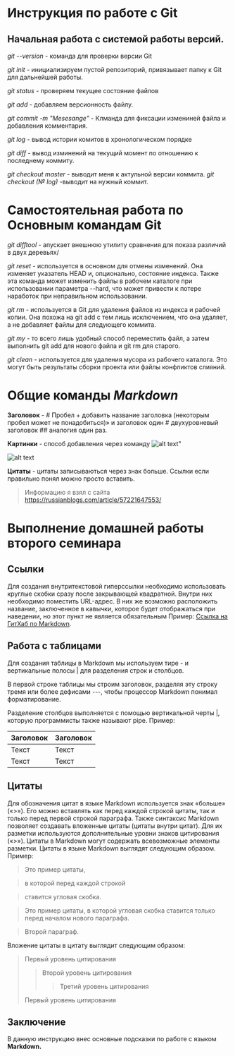 # Инструкция по работе с Git

## Начальная работа с системой работы версий.

*git --version* - команда для проверки версии Git

*git init* - инициализируем пустой репозиторий, привязывает папку к Git для дальнейшей работы.

*git status* - проверяем текущее состояние файлов 

*git add* - добавляем версионность файлу. 

*git commit -m "Mesesange"* - Клманда для фиксации измениней файла и добавления комментария.

*git log* - вывод истории комитов в хронологическом порядке 

*git diff* - вывод изминений на текущий момент по отношению к последнему коммиту.

*git checkout master* - выводит меня к актульной версии коммита. *git checkout (№ log)* -выводит на нужный коммит. 

# Самостоятельная работа по **Основным командам Git**

*git difftool* - апускает внешнюю утилиту сравнения для показа различий в двух деревьях/

*git reset* - используется в основном для отмены изменений. Она изменяет указатель HEAD и, опционально, состояние индекса. Также эта команда может изменить файлы в рабочем каталоге при использовании параметра --hard, что может привести к потере наработок при неправильном использовании.

*git rm* - используется в Git для удаления файлов из индекса и рабочей копии. Она похожа на git add с тем лишь исключением, что она удаляет, а не добавляет файлы для следующего коммита.

*git my* - то всего лишь удобный способ переместить файл, а затем выполнить git add для нового файла и git rm для старого.

*git clean* - используется для удаления мусора из рабочего каталога. Это могут быть результаты сборки проекта или файлы конфликтов слияний.

# Общие команды *Markdown*

**Заголовок** - # Пробел + добавить название заголовка (некоторым пробел может не понадобиться)»
и заголовок один # двухуровневый заголовок ## аналогия один раз.

**Картинки** - способ добавления через команду ![alt text](.png)"

![alt text](header.png)

**Цитаты** - цитаты записываються через знак больше. Ссылки если правильно понял можно просто вставить. 

>Информацию я взял с сайта https://russianblogs.com/article/57221647553/

# Выполнение домашней работы второго семинара 

## Ссылки 

Для создания внутритекстовой гиперссылки необходимо использовать круглые скобки сразу после закрывающей квадратной. Внутри них необходимо поместить URL-адрес. В них же возможно расположить название, заключенное в кавычки, которое будет отображаться при наведении, но этот пункт не является обязательным Пример:  [Ссылка на ГитХаб по Markdown](https://gist.github.com/Jekins/2bf2d0638163f1294637#Links "Необязательная подсказка"). 
## Работа с таблицами

Для создания таблицы в Markdown мы используем тире - и вертикальные полосы | для разделения строк и столбцов.

В первой строке таблицы мы строим заголовок, разделяя эту строку тремя или более дефисами ---, чтобы процессор Markdown понимал форматирование.

Разделение столбцов выполняется с помощью вертикальной черты |, которую программисты также называют pipe. Пример:

|Заголовок   | Заголовок  |
|----------- | -----------|
| Текст | Текст |
| Текст | Текст |
## Цитаты

Для обозначения цитат в языке Markdown используется знак «больше» («>»). Его можно вставлять как перед каждой строкой цитаты, так и только перед первой строкой параграфа. Также синтаксис Markdown позволяет создавать вложенные цитаты (цитаты внутри цитат). Для их разметки используются дополнительные уровни знаков цитирования («>»). Цитаты в Markdown могут содержать всевозможные элементы разметки. Цитаты в языке Markdown выглядят следующим образом. Пример: 

>Это пример цитаты,

>в которой перед каждой строкой

>ставится угловая скобка.

>Это пример цитаты,
в которой угловая скобка
ставится только перед началом нового параграфа.

>Второй параграф.

Вложение цитаты в цитату выглядит следующим образом:

> Первый уровень цитирования
>> Второй уровень цитирования
>>> Третий уровень цитирования
>
>Первый уровень цитирования

## Заключение 

В данную инструкцию внес основные подсказки по работе с языком **Markdown.**